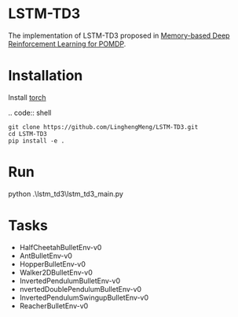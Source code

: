# LSTM-TD3
The implementation of LSTM-TD3 proposed in [Memory-based Deep Reinforcement Learning for POMDP](https://arxiv.org/pdf/2102.12344.pdf). 

Installation
============
Install [torch](https://pytorch.org/get-started/locally/)

.. code:: shell

    git clone https://github.com/LinghengMeng/LSTM-TD3.git
    cd LSTM-TD3
    pip install -e .

Run
============
python .\lstm_td3\lstm_td3_main.py

Tasks
============
* HalfCheetahBulletEnv-v0
* AntBulletEnv-v0
* HopperBulletEnv-v0
* Walker2DBulletEnv-v0
* InvertedPendulumBulletEnv-v0
* nvertedDoublePendulumBulletEnv-v0
* InvertedPendulumSwingupBulletEnv-v0
* ReacherBulletEnv-v0
